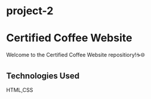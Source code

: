 # project-2
# Certified Coffee Website

<p> Welcome to the Certified Coffee Website repositiory!☕🌐 </p>

<h2> Technologies Used </h2>
<p> HTML,CSS </p>
